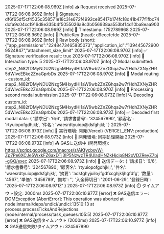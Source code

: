 2025-07-17T22:06:08.969Z [info] 📥 Request received
2025-07-17T22:06:08.969Z [info] 🧪 Signature: df6f65df5cf4535c358571e18c31e672f4992ce85417b174fc18d41b477f1fbc74dcfa9c04cc1916d8e335b4f5055026a9c3b056938aa553bf14d10ba8eaa903
2025-07-17T22:06:08.969Z [info] 🧪 Timestamp: 1752789968
2025-07-17T22:06:08.969Z [info] 🧪 PublicKey (head): d9eecfefde
2025-07-17T22:06:08.969Z [info] 🧪 Raw body (short): {"app_permissions":"2248473465835073","application_id":"1394456729009524847","attachment_size_limit"
2025-07-17T22:06:08.970Z [info] ✅ Signature verification result: true
2025-07-17T22:06:08.970Z [info] 🔄 Interaction type: 5
2025-07-17T22:06:08.970Z [info] 📋 Modal submitted: step2_Ni82fDMyNDU2Nzg5MHxydHl1aW9wb2ZnZGhqa2w7fHdhZXNyZHR5dWlvcEBkc2ZnaGprbDs
2025-07-17T22:06:08.970Z [info] 🔀 Modal routing - custom_id: step2_Ni82fDMyNDU2Nzg5MHxydHl1aW9wb2ZnZGhqa2w7fHdhZXNyZHR5dWlvcEBkc2ZnaGprbDs
2025-07-17T22:06:08.970Z [info] 📝 Processing second modal submission
2025-07-17T22:06:08.973Z [info] 🔍 Decoding custom_id: step2_Ni82fDMyNDU2Nzg5MHxydHl1aW9wb2ZnZGhqa2w7fHdhZXNyZHR5dWlvcEBkc2ZnaGprbDs
2025-07-17T22:06:08.973Z [info] ✅ Decoded first modal data: {
  '請求日': '6/6',
  '請求書番号': '324567890',
  '顧客名': 'rtyuiopofgdhjkl;',
  '件名': 'waesrdtyuiop@dsfghjkl;'
}
2025-07-17T22:06:08.973Z [info] 🎯 実行環境: 開発(Vercel) (VERCEL_ENV: production)
2025-07-17T22:06:08.973Z [info] 🚀 開発環境: 同期処理開始
2025-07-17T22:06:08.973Z [info] 📤 GASに送信中 (開発環境): https://script.google.com/macros/s/AKfycbxvW-Zp7Pe6XCJe5WxkFZ6axDTj3IP5NzwzTR4UladHNZkHjcip8N2oVDZReyZ7bj-gGQ/exec
2025-07-17T22:06:08.973Z [info] 📄 送信データ: {
  '請求日': '6/6',
  '請求書番号': '324567890',
  '顧客名': 'rtyuiopofgdhjkl;',
  '件名': 'waesrdtyuiop@dsfghjkl;',
  '摘要': 'adsfghyjuilo;ifgdfxcghjkljhgfdfg',
  '数量': '4567',
  '単価': '3456789',
  '備考': '',
  '入金締切日': '2001-06-29',
  '登録日時': '2025-07-17T22:06:08.971Z'
}
2025-07-17T22:06:08.973Z [info] ⏱️ タイムアウト設定: 2000ms
2025-07-17T22:06:10.977Z [error] ❌ GAS送信エラー: DOMException [AbortError]: This operation was aborted
    at node:internal/deps/undici/undici:13510:13
    at process.processTicksAndRejections (node:internal/process/task_queues:105:5)
2025-07-17T22:06:10.977Z [error] ❌ GAS送信タイムアウト (2000ms)
2025-07-17T22:06:10.977Z [info] ❌ GAS送信失敗/タイムアウト: 324567890
